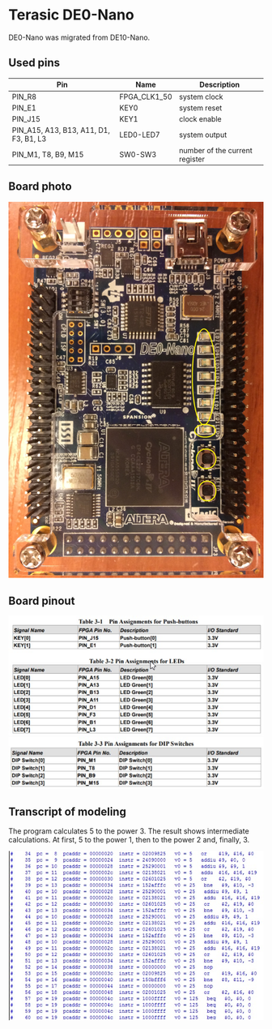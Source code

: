 # Terasic DE0-Nano
DE0-Nano was migrated from DE10-Nano.

## Used pins

Pin | Name | Description
--- | ---- | -----------
PIN_R8 | FPGA_CLK1_50 | system clock
PIN_E1 | KEY0 | system reset
PIN_J15 | KEY1 | clock enable
PIN_A15, A13, B13, A11, D1, F3, B1, L3 | LED0-LED7 | system output
PIN_M1, T8, B9, M15|SW0-SW3| number of the current register

## Board photo

![photo](/board/de0_nano/doc/photo.jpg)

## Board pinout

![pinout](/board/de0_nano/doc/pins.jpg)
![pinout](/board/de0_nano/doc/pins_.jpg)

## Transcript of modeling
The program calculates 5 to the power 3. The result shows intermediate calculations. At first, 5 to the power 1, then to the power 2 and, finally, 3. 

![1](/board/de0_nano/doc/1.jpg)